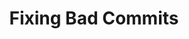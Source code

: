 ---
layout: module
title: Fixing Bad Commits
pre-requisites: CONT-CLI-16_Reverting-commits
learning-objective: Discover steps you can take when you realize you messed up the last commit.
screens:
  - lab:
      title: Making Commits
      id: CONT-CLI-17-lab-01
      presenter-script:
        - Next we will learn how to change a commit. Complete these steps to prepare your files for this exercise.
      steps:
        - description: Create a file called `onefile.md`. Do not commit the file.
          id: CONT-CLI-17-01-onefile
        - description: Create a file called `twofile.md`. Do not commit the file.
          id: CONT-CLI-17-01-twofile
  - video-slide:
      title: Fixing Bad Commits
      video: https://www.youtube.com/watch?v=r5C6yXNaSGo
      video-script:
        - do: "Type `git add onefile.md`"
          say: "Let's add onefile.md to staging."
        - do: "Type `git commit -m\"my mispelled commit msg\"`"
          say: "Next let's type a commit message - but I'm going to make a mistake so I can fix it."
        - do: "Type `git status`"
          say: "So I have committed onefile.md, but I actually meant to commit twofile.md at the same time. We can fix this using a command called commit --amend."
        - do: "Type `git add twofile.md`"
          say: "First, we need to add twofile.md to the staging area."
        - do: "Type `git commit --amend`"
          say: "Then we can type git commit --amend. Git will automatically add the content of the staging area to the last commit and open our text editor so we can change our commit message."
        - do: "Type the corrected commit message"
          say: "Simply type a new commit message or you can keep the one you already typed if it was correct."
        - do: "Click `Save > Quit`"
          say: "Then save the commit message and close the text editor. In this case, we added a file and fixed the commit message. If you only wanted to fix the commit message, you would use the same command but leave the staging area empty."
      production-notes:
  - lab:
      title: Using Commit Amend
      id: CONT-CLI-17-lab-02
      presenter-script:
        - Now it is your turn to practice the steps we discussed.
      steps:
        - description: Create a new file called threefile.md.
          id: CONT-CLI-17-02-threefile
        - description: Add `threefile.md` to your previous commit.
          id: CONT-CLI-17-02-amend
additional-labs:
additional-questions:
resources:

---